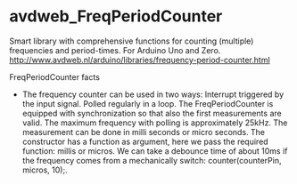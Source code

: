 # avdweb_FreqPeriodCounter
Smart library with comprehensive functions for counting (multiple) frequencies and period-times. For Arduino Uno and Zero.
http://www.avdweb.nl/arduino/libraries/frequency-period-counter.html

FreqPeriodCounter facts
- The frequency counter can be used in two ways:
Interrupt triggered by the input signal.
Polled regularly in a loop.
The FreqPeriodCounter is equipped with synchronization so that also the first measurements are valid.
The maximum frequency with polling is approximately 25kHz.
The measurement can be done in milli seconds or micro seconds. The constructor has a function as argument, here we pass the required function: millis or micros.
We can take a debounce time of about 10ms if the frequency comes from a mechanically switch: counter(counterPin, micros, 10);.
